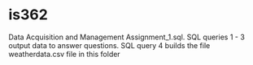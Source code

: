 # is362
Data Acquisition and Management Assignment_1.sql. SQL queries 1 - 3 output data to answer questions. 
SQL query 4 builds the file weatherdata.csv file in this folder
